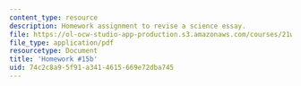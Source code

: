 ```yaml
---
content_type: resource
description: Homework assignment to revise a science essay.
file: https://ol-ocw-studio-app-production.s3.amazonaws.com/courses/21w-777-the-science-essay-spring-2009/74c2c8a95f91a3414615669e72dba745_MIT21W_777s09_assn14_hw15essay4.pdf
file_type: application/pdf
resourcetype: Document
title: 'Homework #15b'
uid: 74c2c8a9-5f91-a341-4615-669e72dba745
---
```

